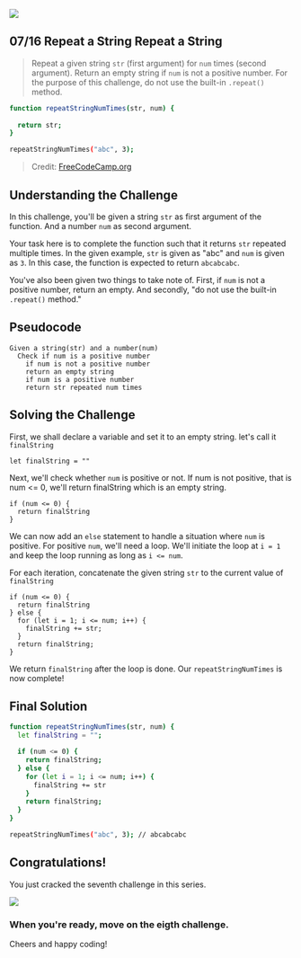 ![](https://img.shields.io/badge/Coding-Challenges-darkgreen)

## 07/16 Repeat a String Repeat a String

>Repeat a given string `str` (first argument) for `num` times (second argument). 
>Return an empty string if `num` is not a positive number. 
>For the purpose of this challenge, do not use the built-in `.repeat()` method.

```bash
function repeatStringNumTimes(str, num) {
  
  return str;
}

repeatStringNumTimes("abc", 3);
```
> Credit: [FreeCodeCamp.org](https://www.freecodecamp.org/learn/javascript-algorithms-and-data-structures/basic-algorithm-scripting/repeat-a-string-repeat-a-string)


## Understanding the Challenge

In this challenge, you'll be given a string `str` as first argument of the function. And a number `num` as second argument.

Your task here is to complete the function such that it returns `str` repeated multiple times. In the given example, `str` is given as "abc" and `num` is given as `3`. In this case, the function is expected to return `abcabcabc`.

You've also been given two things to take note of. First, if `num` is not a positive number, return an empty. And secondly, "do not use the built-in `.repeat()` method."

## Pseudocode
```
Given a string(str) and a number(num)
  Check if num is a positive number
    if num is not a positive number
    return an empty string
    if num is a positive number
    return str repeated num times
```

## Solving the Challenge

First, we shall declare a variable and set it to an empty string. let's call it `finalString`
```
let finalString = ""
```

Next, we'll check whether `num` is positive or not. If num is not positive, that is num <= 0, we'll return finalString which is an empty string.
```
if (num <= 0) {
  return finalString
}
```
We can now add an `else` statement to handle a situation where `num` is positive. 
For positive `num`, we'll need a loop. We'll initiate the loop at `i = 1` and keep the loop running as long as `i <= num`.

For each iteration, concatenate the given string `str` to the current value of `finalString`

```
if (num <= 0) {
  return finalString
} else {
  for (let i = 1; i <= num; i++) {
    finalString += str;
  }
  return finalString;
}
```

We return `finalString` after the loop is done. Our `repeatStringNumTimes` is now complete!

## Final Solution
```bash
function repeatStringNumTimes(str, num) {
  let finalString = "";

  if (num <= 0) {
    return finalString;
  } else {
    for (let i = 1; i <= num; i++) {
      finalString += str
    }
    return finalString;
  }
}

repeatStringNumTimes("abc", 3); // abcabcabc
```

## Congratulations!
You just cracked the seventh challenge in this series.

![](https://camo.githubusercontent.com/749155b89333c6d89386f5c98dd110e234a00f2aa1e864a5b3fecaf089aedb27/68747470733a2f2f6d656469612e67697068792e636f6d2f6d656469612f336f36664a31424d375232454252446e784b2f67697068792e676966)

### When you're ready, move on the eigth challenge. 

Cheers and happy coding!
